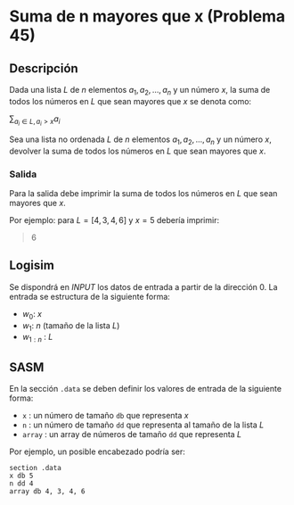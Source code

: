 # Suma de n mayores que x (Problema 45)

## Descripción

Dada una lista $L$ de $n$ elementos $a_1, a_2, \ldots, a_n$ y un número $x$, la suma de todos los números en $L$ que sean mayores que $x$ se denota como:

$\sum_{a_i \in L, a_i > x} a_i$

Sea una lista no ordenada $L$ de $n$ elementos $a_1,a_2,...,a_n$ y un número $x$, devolver la suma de todos los números en $L$ que sean mayores que $x$.

### Salida

Para la salida debe imprimir la suma de todos los números en $L$ que sean mayores que $x$.

Por ejemplo: para $L = [4, 3, 4, 6]$ y $x=5$ debería imprimir:

> 6

## Logisim

Se dispondrá en *INPUT* los datos de entrada a partir de la dirección $0$. La entrada se estructura de la siguiente forma:

- $w_0$: $x$
- $w_1$: $n$ (tamaño de la lista $L$)
- $w_{1:n}$ : $L$

## SASM

En la sección `.data` se deben definir los valores de entrada de la siguiente forma:

- `x` : un número de tamaño `db` que representa $x$
- `n` : un número de tamaño `dd` que representa al tamaño de la lista $L$
- `array` : un array de números de tamaño `dd` que representa $L$

Por ejemplo, un posible encabezado podría ser:

```
section .data
x db 5
n dd 4
array db 4, 3, 4, 6
```